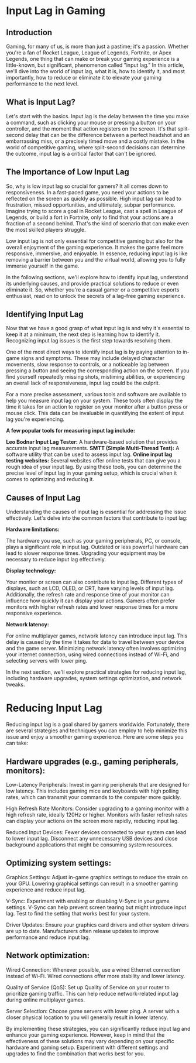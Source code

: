 # Input Lag in Gaming

## Introduction

Gaming, for many of us, is more than just a pastime; it's a passion. Whether you're a fan of Rocket League, League of Legends, Fortnite, or Apex Legends, one thing that can make or break your gaming experience is a little-known, but significant, phenomenon called "input lag." In this article, we'll dive into the world of input lag, what it is, how to identify it, and most importantly, how to reduce or eliminate it to elevate your gaming performance to the next level.

## What is Input Lag?

Let's start with the basics. Input lag is the delay between the time you make a command, such as clicking your mouse or pressing a button on your controller, and the moment that action registers on the screen. It's that split-second delay that can be the difference between a perfect headshot and an embarrassing miss, or a precisely timed move and a costly mistake. In the world of competitive gaming, where split-second decisions can determine the outcome, input lag is a critical factor that can't be ignored.

## The Importance of Low Input Lag

So, why is low input lag so crucial for gamers? It all comes down to responsiveness. In a fast-paced game, you need your actions to be reflected on the screen as quickly as possible. High input lag can lead to frustration, missed opportunities, and ultimately, subpar performance. Imagine trying to score a goal in Rocket League, cast a spell in League of Legends, or build a fort in Fortnite, only to find that your actions are a fraction of a second behind. That's the kind of scenario that can make even the most skilled players struggle.

Low input lag is not only essential for competitive gaming but also for the overall enjoyment of the gaming experience. It makes the game feel more responsive, immersive, and enjoyable. In essence, reducing input lag is like removing a barrier between you and the virtual world, allowing you to fully immerse yourself in the game.

In the following sections, we'll explore how to identify input lag, understand its underlying causes, and provide practical solutions to reduce or even eliminate it. So, whether you're a casual gamer or a competitive esports enthusiast, read on to unlock the secrets of a lag-free gaming experience.


## Identifying Input Lag

Now that we have a good grasp of what input lag is and why it's essential to keep it at a minimum, the next step is learning how to identify it. Recognizing input lag issues is the first step towards resolving them.

One of the most direct ways to identify input lag is by paying attention to in-game signs and symptoms. These may include delayed character movements, slow response to controls, or a noticeable lag between pressing a button and seeing the corresponding action on the screen. If you find yourself repeatedly missing shots, mistiming abilities, or experiencing an overall lack of responsiveness, input lag could be the culprit.

For a more precise assessment, various tools and software are available to help you measure input lag on your system. These tools often display the time it takes for an action to register on your monitor after a button press or mouse click. This data can be invaluable in quantifying the extent of input lag you're experiencing.

**A few popular tools for measuring input lag include:**

**Leo Bodnar Input Lag Tester:** A hardware-based solution that provides accurate input lag measurements.
**SMTT (Simple Multi-Thread Test):** A software utility that can be used to assess input lag.
**Online input lag testing websites:** Several websites offer online tests that can give you a rough idea of your input lag.
By using these tools, you can determine the precise level of input lag in your gaming setup, which is crucial when it comes to optimizing and reducing it.

## Causes of Input Lag

Understanding the causes of input lag is essential for addressing the issue effectively. Let's delve into the common factors that contribute to input lag:

**Hardware limitations:**

The hardware you use, such as your gaming peripherals, PC, or console, plays a significant role in input lag. Outdated or less powerful hardware can lead to slower response times. Upgrading your equipment may be necessary to reduce input lag effectively.

**Display technology:**

Your monitor or screen can also contribute to input lag. Different types of displays, such as LCD, OLED, or CRT, have varying levels of input lag. Additionally, the refresh rate and response time of your monitor can influence how quickly it can display your actions. Gamers often prefer monitors with higher refresh rates and lower response times for a more responsive experience.

**Network latency:**

For online multiplayer games, network latency can introduce input lag. This delay is caused by the time it takes for data to travel between your device and the game server. Minimizing network latency often involves optimizing your internet connection, using wired connections instead of Wi-Fi, and selecting servers with lower ping.

In the next section, we'll explore practical strategies for reducing input lag, including hardware upgrades, system settings optimization, and network tweaks.


# Reducing Input Lag

Reducing input lag is a goal shared by gamers worldwide. Fortunately, there are several strategies and techniques you can employ to help minimize this issue and enjoy a smoother gaming experience. Here are some steps you can take:

## Hardware upgrades (e.g., gaming peripherals, monitors):

Low-Latency Peripherals: Invest in gaming peripherals that are designed for low latency. This includes gaming mice and keyboards with high polling rates, which can transmit your commands to the computer more quickly.

High Refresh Rate Monitors: Consider upgrading to a gaming monitor with a high refresh rate, ideally 120Hz or higher. Monitors with faster refresh rates can display your actions on the screen more rapidly, reducing input lag.

Reduced Input Devices: Fewer devices connected to your system can lead to lower input lag. Disconnect any unnecessary USB devices and close background applications that might be consuming system resources.

## Optimizing system settings:

Graphics Settings: Adjust in-game graphics settings to reduce the strain on your GPU. Lowering graphical settings can result in a smoother gaming experience and reduce input lag.

V-Sync: Experiment with enabling or disabling V-Sync in your game settings. V-Sync can help prevent screen tearing but might introduce input lag. Test to find the setting that works best for your system.

Driver Updates: Ensure your graphics card drivers and other system drivers are up to date. Manufacturers often release updates to improve performance and reduce input lag.

## Network optimization:

Wired Connection: Whenever possible, use a wired Ethernet connection instead of Wi-Fi. Wired connections offer more stability and lower latency.

Quality of Service (QoS): Set up Quality of Service on your router to prioritize gaming traffic. This can help reduce network-related input lag during online multiplayer games.

Server Selection: Choose game servers with lower ping. A server with a closer physical location to you will generally result in lower latency.

By implementing these strategies, you can significantly reduce input lag and enhance your gaming experience. However, keep in mind that the effectiveness of these solutions may vary depending on your specific hardware and gaming setup. Experiment with different settings and upgrades to find the combination that works best for you.

